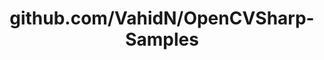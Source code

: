 ---
layout: post
title: github.com/VahidN/OpenCVSharp-Samples
categories: link
tags: [انگلیسی, گیت‌هاب, برنامه‌نویسی]
---